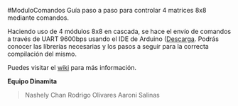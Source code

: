 #ModuloComandos
Guía paso a paso para controlar 4 matrices 8x8 mediante comandos.

Haciendo uso de 4 módulos 8x8 en cascada, se hace el envío de comandos a través de UART 9600bps usando el IDE de Arduino ([Descarga](https://www.arduino.cc/en/main/software).
Podrás conocer las líbrerías necesarias y los pasos a seguir para la correcta compilación del mismo. 

Puedes visitar el [wiki](https://github.com/AaroniSalinas/ModuloComandos/wiki) para más información.

**Equipo Dinamita**
> Nashely Chan
> Rodrigo Olivares
> Aaroni Salinas
